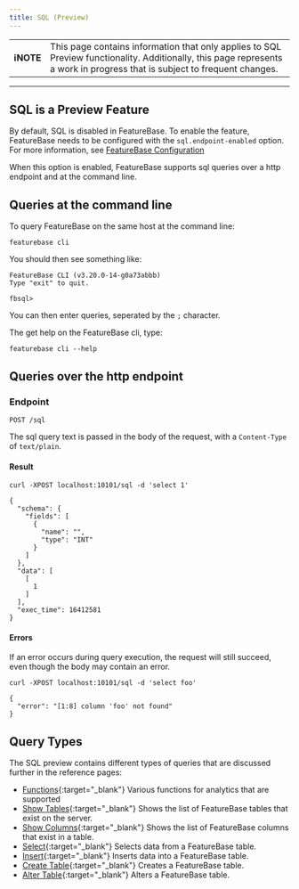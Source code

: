 ```yaml
---
title: SQL (Preview)
---
```


| | |
|-|-|
| **ℹ️NOTE** | This page contains information that only applies to SQL Preview functionality. Additionally, this page represents a work in progress that is subject to frequent changes. |

---

## SQL is a Preview Feature

By default, SQL is disabled in FeatureBase. To enable the feature, FeatureBase needs to be configured with the `sql.endpoint-enabled` option. For more information, see [FeatureBase Configuration](/community/community-setup/featurebase-configuration)

When this option is enabled, FeatureBase supports sql queries over a http endpoint and at the command line.

## Queries at the command line

To query FeatureBase on the same host at the command line:

```
featurebase cli
```

You should then see something like:

```
FeatureBase CLI (v3.20.0-14-g0a73abbb)
Type "exit" to quit.

fbsql>
```

You can then enter queries, seperated by the `;` character.

The get help on the FeatureBase cli, type:

```
featurebase cli --help
```

## Queries over the http endpoint

### Endpoint

`POST /sql`

The sql query text is passed in the body of the request, with a `Content-Type` of `text/plain`.


#### Result

``` request
curl -XPOST localhost:10101/sql -d 'select 1'
```
``` response
{
  "schema": {
    "fields": [
      {
        "name": "",
        "type": "INT"
      }
    ]
  },
  "data": [
    [
      1
    ]
  ],
  "exec_time": 16412581
}
```

#### Errors

If an error occurs during query execution, the request will still succeed, even though the body may contain an error.

``` request
curl -XPOST localhost:10101/sql -d 'select foo'
```
``` response
{
  "error": "[1:8] column 'foo' not found"
}
```

## Query Types

The SQL preview contains different types of queries that are discussed further in the reference pages:

- [Functions](/reference/data-querying-ref/sql/sql-functions){:target="_blank"} Various functions for analytics that are supported
- [Show Tables](/reference/data-querying-ref/sql/sql-show-tables){:target="_blank"} Shows the list of FeatureBase tables that exist on the server.
- [Show Columns](/reference/data-querying-ref/sql/sql-show-columns){:target="_blank"} Shows the list of FeatureBase columns that exist in a table.
- [Select](/reference/data-querying-ref/sql/sql-select){:target="_blank"} Selects data from a FeatureBase table.
- [Insert](/reference/data-querying-ref/sql/sql-insert){:target="_blank"} Inserts data into a FeatureBase table.
- [Create Table](/reference/data-querying-ref/sql/sql-create-table){:target="_blank"} Creates a FeatureBase table. 
- [Alter Table](/reference/data-querying-ref/sql/sql-alter-table){:target="_blank"} Alters a FeatureBase table.

